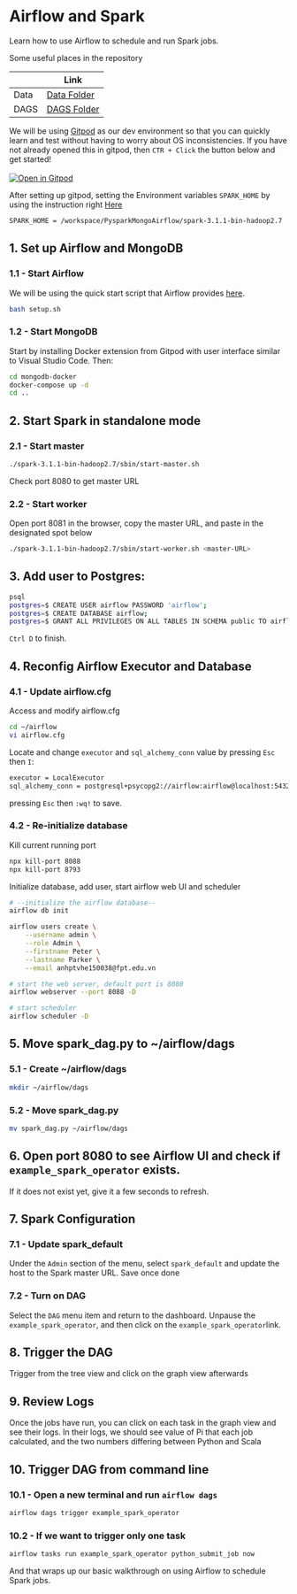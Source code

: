 # Airflow and Spark

Learn how to use Airflow to schedule and run Spark jobs.

Some useful places in the repository

|      | Link |
|------|------|
|Data  | [Data Folder](https://github.com/giangTPham/PysparkMongoAirflow/tree/main/Final_Project/data/source) |
|DAGS  | [DAGS Folder](https://github.com/giangTPham/PysparkMongoAirflow/tree/main/utils) |

We will be using [Gitpod](https://www.gitpod.io/) as our dev environment so that you can quickly learn and test without having to worry about OS inconsistencies. If you have not already opened this in gitpod, then `CTR + Click` the button below and get started! <br></br>
[![Open in Gitpod](https://gitpod.io/button/open-in-gitpod.svg)](https://gitpod.io/#https://github.com/giangTPham/PysparkMongoAirflow) 

After setting up gitpod, setting the Environment variables `SPARK_HOME` by using the instruction right [Here](https://www.gitpod.io/docs/environment-variables)

```bash
SPARK_HOME = /workspace/PysparkMongoAirflow/spark-3.1.1-bin-hadoop2.7
```

## 1. Set up Airflow and MongoDB

### 1.1 - Start Airflow
We will be using the quick start script that Airflow provides [here](https://airflow.apache.org/docs/apache-airflow/stable/start/local.html).

```bash
bash setup.sh
```

### 1.2 - Start MongoDB

Start by installing Docker extension from Gitpod with user interface similar to Visual Studio Code. Then:

```bash
cd mongodb-docker
docker-compose up -d
cd ..
```

## 2. Start Spark in standalone mode

### 2.1 - Start master

```bash
./spark-3.1.1-bin-hadoop2.7/sbin/start-master.sh
```
Check port 8080 to get master URL

### 2.2 - Start worker

Open port 8081 in the browser, copy the master URL, and paste in the designated spot below

```bash
./spark-3.1.1-bin-hadoop2.7/sbin/start-worker.sh <master-URL>
```
## 3. Add user to Postgres:

```bash
psql
postgres=$ CREATE USER airflow PASSWORD 'airflow';
postgres=$ CREATE DATABASE airflow;
postgres=$ GRANT ALL PRIVILEGES ON ALL TABLES IN SCHEMA public TO airflow;

```

`Ctrl D` to finish.

## 4. Reconfig Airflow Executor and Database

### 4.1 - Update airflow.cfg

Access and modify airflow.cfg

```bash
cd ~/airflow
vi airflow.cfg
```
Locate and change `executor` and `sql_alchemy_conn` value by pressing `Esc` then `I`:

```bash
executor = LocalExecutor
sql_alchemy_conn = postgresql+psycopg2://airflow:airflow@localhost:5432/airflow
```

pressing `Esc` then `:wq!` to save.

### 4.2 - Re-initialize database

Kill current running port

```bash
npx kill-port 8088
npx kill-port 8793
```

Initialize database, add user, start airflow web UI and scheduler

```bash
# --initialize the airflow database--
airflow db init

airflow users create \
    --username admin \
    --role Admin \
    --firstname Peter \
    --lastname Parker \
    --email anhptvhe150038@fpt.edu.vn

# start the web server, default port is 8080
airflow webserver --port 8088 -D

# start scheduler
airflow scheduler -D
```


## 5. Move spark_dag.py to ~/airflow/dags

### 5.1 - Create ~/airflow/dags

```bash
mkdir ~/airflow/dags
```

### 5.2 - Move spark_dag.py

```bash
mv spark_dag.py ~/airflow/dags
```

## 6. Open port 8080 to see Airflow UI and check if `example_spark_operator` exists. 
If it does not exist yet, give it a few seconds to refresh.

## 7. Spark Configuration

### 7.1 - Update spark_default 
Under the `Admin` section of the menu, select `spark_default` and update the host to the Spark master URL. Save once done

### 7.2 - Turn on DAG
Select the `DAG` menu item and return to the dashboard. Unpause the `example_spark_operator`, and then click on the `example_spark_operator`link. 

## 8. Trigger the DAG 
Trigger from the tree view and click on the graph view afterwards

## 9. Review Logs
Once the jobs have run, you can click on each task in the graph view and see their logs. In their logs, we should see value of Pi that each job calculated, and the two numbers differing between Python and Scala

## 10. Trigger DAG from command line

### 10.1 - Open a new terminal and run `airflow dags`

```bash
airflow dags trigger example_spark_operator
```

### 10.2 - If we want to trigger only one task

```bash
airflow tasks run example_spark_operator python_submit_job now
```

And that wraps up our basic walkthrough on using Airflow to schedule Spark jobs.
